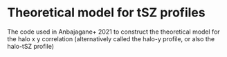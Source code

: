 # Theoretical model for tSZ profiles

The code used in Anbajagane+ 2021 to construct the theoretical model for the halo x y correlation (alternatively called the halo-y profile, or also the halo-tSZ profile)